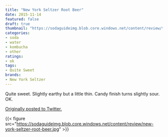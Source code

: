 ```yaml
---
title: "New York Seltzer Root Beer"
date: 2015-11-14
featured: false
draft: true
thumbnail: "https://sodaguideimg.blob.core.windows.net/content/review/thumbs/new-york-seltzer-root-beer.jpg"
categories:
- soda
- water
- kombucha
- other
ratings:
- ok
tags:
- Quite Sweet
brands:
- New York Seltzer
---
```


Quite sweet. Slightly earthy but a little thin. Candy finish turns slightly sour. OK.

[Originally posted to Twitter.](https://twitter.com/Cavorter/status/665595394664046593)

{{< figure src="https://sodaguideimg.blob.core.windows.net/content/review/new-york-seltzer-root-beer.jpg" >}}

